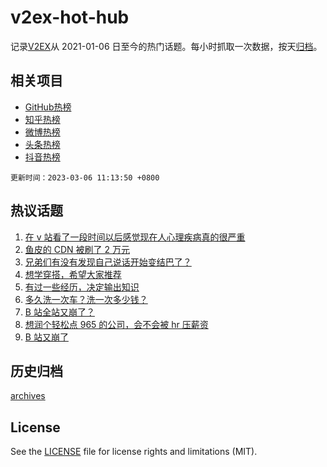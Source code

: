 # v2ex-hot-hub

 记录[V2EX](https://www.v2ex.com/)从 2021-01-06 日至今的热门话题。每小时抓取一次数据，按天[归档](archives)。
 
 ## 相关项目

- [GitHub热榜](https://github.com/it985/github-hot-hub)
- [知乎热榜](https://github.com/it985/zhihu-hot-hub)
- [微博热榜](https://github.com/it985/weibo-hot-hub)
- [头条热榜](https://github.com/it985/toutiao-hot-hub)
- [抖音热榜](https://github.com/it985/douyin-hot-hub)


 `更新时间：2023-03-06 11:13:50 +0800`

## 热议话题

1. [在 v 站看了一段时间以后感觉现在人心理疾病真的很严重](https://www.v2ex.com/t/921271)
1. [鱼皮的 CDN 被刷了 2 万元](https://www.v2ex.com/t/921318)
1. [兄弟们有没有发现自己说话开始变结巴了？](https://www.v2ex.com/t/921281)
1. [想学穿搭，希望大家推荐](https://www.v2ex.com/t/921432)
1. [有过一些经历，决定输出知识](https://www.v2ex.com/t/921287)
1. [多久洗一次车？洗一次多少钱？](https://www.v2ex.com/t/921467)
1. [B 站全站又崩了？](https://www.v2ex.com/t/921359)
1. [想润个轻松点 965 的公司，会不会被 hr 压薪资](https://www.v2ex.com/t/921248)
1. [B 站又崩了](https://www.v2ex.com/t/921366)

## 历史归档

[archives](archives)

## License

See the [LICENSE](LICENSE) file for license rights and limitations (MIT).
